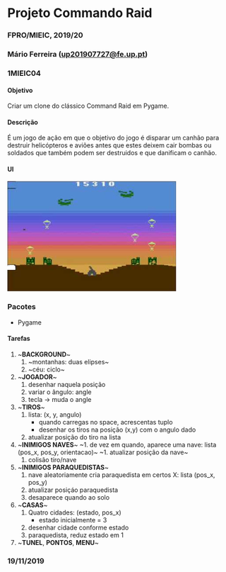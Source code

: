 # Projeto Commando Raid
### FPRO/MIEIC, 2019/20
### Mário Ferreira (up201907727@fe.up.pt)
### 1MIEIC04

#### Objetivo

Criar um clone do clássico Command Raid em Pygame.

#### Descrição

É um jogo de ação em que o objetivo do jogo é disparar um canhão para destruir helicópteros e aviões antes que estes deixem cair bombas ou soldados que também podem ser destruidos e que danificam o canhão.

#### UI

![UI](ui.jpg)

### Pacotes

- Pygame

#### Tarefas

1. ~**BACKGROUND**~
   1. ~montanhas: duas elipses~
   1. ~céu: ciclo~
1. ~**JOGADOR**~
   1. desenhar naquela posição
   1. variar o ângulo: angle
   1. tecla -> muda o angle
1. ~**TIROS**~
   1. lista: (x, y, angulo)
      * quando carregas no space, acrescentas tuplo
      * desenhar os tiros na posição (x,y) com o angulo dado
   1. atualizar posição do tiro na lista
1. ~**INIMIGOS NAVES**~
   ~1. de vez em quando, aparece uma nave: lista (pos_x, pos_y, orientacao)~
   ~1. atualizar posição da nave~
   1. colisão tiro/nave
1. ~**INIMIGOS PARAQUEDISTAS**~
   1. nave aleatoriamente cria paraquedista em certos X: lista (pos_x, pos_y)
   1. atualizar posiçáo paraquedista
   1. desaparece quando ao solo
1. ~**CASAS**~
   1. Quatro cidades: (estado, pos_x)
      * estado inicialmente = 3
   1. desenhar cidade conforme estado
   1. paraquedista, reduz estado em 1
1. ~**TUNEL**, **PONTOS**, **MENU**~

### 19/11/2019
